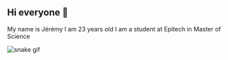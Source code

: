 ## Hi everyone 👋
My name is Jérémy I am 23 years old I am a student at Epitech in Master of Science

![snake gif](https://github.com/jeremydasi/jeremydasi/blob/output/github-contribution-grid-snake.svg)
